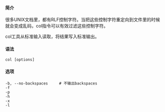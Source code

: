 #### 简介

很多UNIX文档里，都有RLF控制字符。当把这些控制字符重定向到文件里的时候就会变成乱码，col指令可以有效过滤这些控制字符。

col工具从标准输入读取，将结果写入标准输出。

#### 语法

```
col [options]
```

#### 选项

```
-b, --no-backspaces		# 不输出backspaces
-f
-p
-h
-x
-l
```

